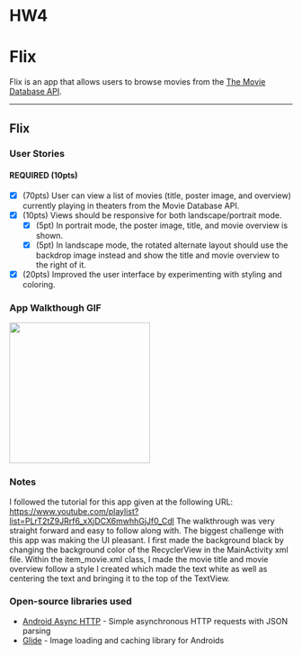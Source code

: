 # HW4
# Flix
Flix is an app that allows users to browse movies from the [The Movie Database API](http://docs.themoviedb.apiary.io/#).

---

## Flix

### User Stories

#### REQUIRED (10pts)
- [x] (70pts) User can view a list of movies (title, poster image, and overview) currently playing in theaters from the Movie Database API.
- [x] (10pts) Views should be responsive for both landscape/portrait mode.
   - [x] (5pt) In portrait mode, the poster image, title, and movie overview is shown.
   - [x] (5pt) In landscape mode, the rotated alternate layout should use the backdrop image instead and show the title and movie overview to the right of it.
- [x] (20pts) Improved the user interface by experimenting with styling and coloring.

### App Walkthough GIF

<img src="https://github.com/mathewacarter29/HW4/blob/master/HW4Walkthrough.gif" width=250><br>

### Notes
I followed the tutorial for this app given at the following URL: https://www.youtube.com/playlist?list=PLrT2tZ9JRrf6_xXjDCX6mwhhGjJf0_Cdl
The walkthrough was very straight forward and easy to follow along with.
The biggest challenge with this app was making the UI pleasant. I first made the background black by changing the background color of the RecyclerView in the MainActivity xml file.
Within the item_movie.xml class, I made the movie title and movie overview follow a style I created which made the text white as well as centering the text and bringing it to the
top of the TextView.

### Open-source libraries used

- [Android Async HTTP](https://github.com/codepath/CPAsyncHttpClient) - Simple asynchronous HTTP requests with JSON parsing
- [Glide](https://github.com/bumptech/glide) - Image loading and caching library for Androids

